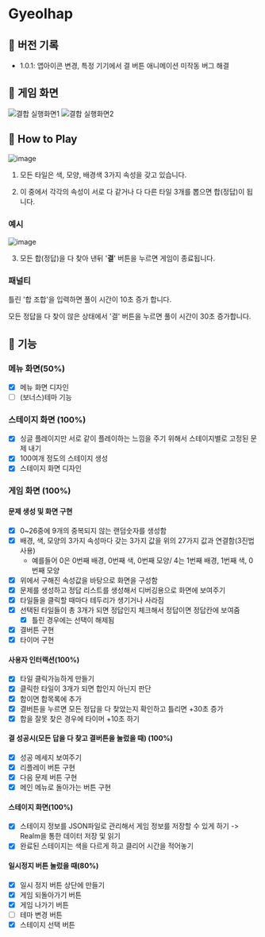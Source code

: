 # Gyeolhap
## 🦊 버전 기록
- 1.0.1: 앱아이콘 변경, 특정 기기에서 결 버튼 애니메이션 미작동 버그 해결

## 🦊 게임 화면

![결합 실행화면1](https://user-images.githubusercontent.com/55867479/117129588-d819a580-add9-11eb-92a8-34dfcf78f326.gif)
![결합 실행화면2](https://user-images.githubusercontent.com/55867479/117129606-dd76f000-add9-11eb-9a78-e93a26bd2a04.gif)





## 🦊 How to Play

![image](https://user-images.githubusercontent.com/55867479/100490923-04faca00-3163-11eb-9c4b-56e94b29a62e.png)



1. 모든 타일은 색, 모양, 배경색 3가지 속성을 갖고 있습니다.

2. 이 중에서 각각의 속성이 서로 다 같거나 다 다른 타일 3개를 뽑으면 합(정답)이 됩니다.

### 예시

![image](https://user-images.githubusercontent.com/55867479/100491089-63747800-3164-11eb-9980-5533673ad4a3.png)

3. 모든 합(정답)을 다 찾아 낸뒤 '**결**' 버튼을 누르면 게임이 종료됩니다.

### 패널티 

틀린 '합 조합'을 입력하면 풀이 시간이 10초 증가 합니다.

모든 정답을 다 찾이 않은 상태에서 '결' 버튼을 누르면 풀이 시간이 30초 증가합니다.



## 🦊 기능

### 메뉴 화면(50%)
- [x] 메뉴 화면 디자인
- [ ] (보너스)테마 기능

### 스테이지 화면 (100%)
- [x] 싱글 플레이지만 서로 같이 플레이하는 느낌을 주기 위해서 스테이지별로 고정된 문제 내기
- [x] 100여개 정도의 스테이지 생성
- [x] 스테이지 화면 디자인

### 게임 화면 (100%)

#### 문제 생성 및 화면 구현

- [X] 0~26중에 9개의 중복되지 않는 랜덤숫자를 생성함
- [x] 배경, 색, 모양의 3가지 속성마다 갖는 3가지 값을 위의 27가지 값과 연결함(3진법 사용)
  - 예를들어 0은 0번째 배경, 0번째 색, 0번째 모양/ 4는 1번째 배경, 1번째 색, 0번째 모양
- [x] 위에서 구해진 속성값을 바탕으로 화면을 구성함
- [x] 문제를 생성하고 정답 리스트를 생성해서 디버깅용으로 화면에 보여주기
- [x] 타일들을 클릭할 때마다 테두리가 생기거나 사라짐
- [x] 선택된 타일들이 총 3개가 되면 정답인지 체크해서 정답이면 정답칸에 보여줌
  - [x] 틀린 경우에는 선택이 해제됨
- [X]  결버튼 구현
- [x] 타이머 구현

#### 사용자 인터랙션(100%)
- [X] 타일 클릭가능하게 만들기
- [X] 클릭한 타일이 3개가 되면 합인지 아닌지 판단
- [X] 합이면 합목록에 추가
- [x] 결버튼을 누르면 모든 정답을 다 찾았는지 확인하고 틀리면 +30초 증가
- [x] 합을 잘못 찾은 경우에 타이머 +10초 하기

#### 결 성공시(모든 답을 다 찾고 결버튼을 눌렀을 때) (100%)
- [x] 성공 메세지 보여주기
- [x] 리플레이 버튼 구현
- [x] 다음 문제 버튼 구현
- [x] 메인 메뉴로 돌아가는 버튼 구현

#### 스테이지 화면(100%)
- [x]  스테이지 정보를 JSON파일로 관리해서 게임 정보를 저장할 수 있게 하기 -> Realm을 통한 데이터 저장 및 읽기
- [x]  완료된 스테이지는 색을 다르게 하고 클리어 시간을 적어놓기

#### 일시정지 버튼 눌렀을 때(80%)
- [x] 일시 정지 버튼 상단에 만들기
- [x] 게임 되돌아가기 버튼
- [x] 게임 나가기 버튼
- [ ] 테마 변경 버튼
- [x] 스테이지 선택 버튼
